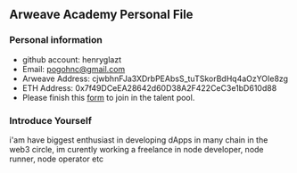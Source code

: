 ## Arweave Academy Personal File

### Personal information

- github account: henryglazt
- Email: pogohnc@gmail.com
- Arweave Address: cjwbhnFJa3XDrbPEAbsS_tuTSkorBdHq4aOzYOIe8zg
- ETH Address: 0x7f49DCeEA28642d60D38A2F422CeC3e1bD610d88
- Please finish this [form](https://docs.google.com/forms/d/e/1FAIpQLSfWA5fIIcBgmRppm3jNz5vmf9Mai_QMVil-2pO4r7YKn_Zhtw/viewform?usp=sf_link) to join in the talent pool.

### Introduce Yourself
 i'am have biggest enthusiast in developing dApps in many chain in the web3 circle, im curently working a freelance in node developer, node runner, node operator etc
